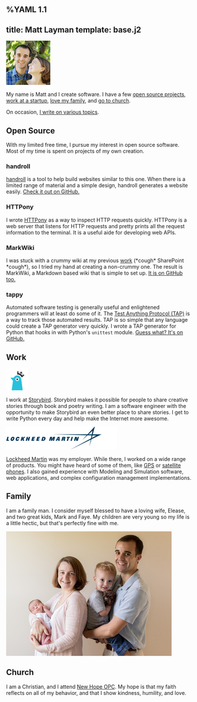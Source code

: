 %YAML 1.1
---
title: Matt Layman
template: base.j2
---
<img id='me' src='/photo.jpg' width='120' height='120'>

My name is Matt and I create software. I have a few [open source
projects](#projects), [work at a startup](#work), [love my
family](#family), and [go to church](#church).

On occasion, [I write on various topics](/archive.html).

<div class="icon-bar">
<a class="icon" href="https://twitter.com/mblayman"
   alt="Twitter"><i class="fa fa-twitter fa-2x"></i></a>
<a class="icon" href="https://plus.google.com/+MattLayman/posts"
   alt="Google+"><i class="fa fa-google-plus fa-2x"></i></a>
<a class="icon" href="https://github.com/mblayman"
   alt="GitHub"><i class="fa fa-github fa-2x"></i></a>
<a class="icon" href="https://www.linkedin.com/in/mattlayman"
   alt="LinkedIn"><i class="fa fa-linkedin fa-2x"></i></a>
<a class="icon" href="https://careers.stackoverflow.com/mattlayman"
   alt="Stack Overflow Careers"><i class="fa fa-stack-overflow fa-2x"></i></a>
</div>

<a name='projects'></a>
## Open Source

With my limited free time, I pursue my interest in open source software. Most
of my time is spent on projects of my own creation.

### handroll

[handroll](http://handroll.github.io) is a tool to help build websites
similar to this one. When there is a limited range of material and a simple
design, handroll generates a website easily. [Check it out on
GitHub.](https://github.com/mblayman/handroll)

### HTTPony

I wrote [HTTPony](https://github.com/mblayman/httpony)
as a way to inspect HTTP requests quickly.
HTTPony is a web server
that listens for HTTP requests
and pretty prints all the request information
to the terminal.
It is a useful aide
for developing web APIs.

### MarkWiki

I was stuck with a crummy wiki at my previous [work](#work)
(\*cough\* SharePoint \*cough\*), so I tried my hand at creating a non-crummy
one. The result is MarkWiki, a Markdown based wiki that is simple
to set up. [It is on GitHub too.](https://github.com/mblayman/markwiki)

### tappy

Automated software testing is generally useful and enlightened programmers will
at least do some of it. The [Test Anything Protocol
(TAP)](http://testanything.org/) is a way to track those automated results. TAP
is so simple that any language could create a TAP generator very quickly. I
wrote a TAP generator for Python that hooks in with Python's `unittest` module.
[Guess what? It's on GitHub.](https://github.com/mblayman/tappy)


<a name='work'></a>
## Work

<img class='book' src='storybird.png' width='60' height='60'>

I work at [Storybird](https://storybird.com). Storybird makes it possible for
people to share creative stories through book and poetry writing. I am a
software engineer with the opportunity to make Storybird an even better place
to share stories. I get to write Python every day and help make the Internet
more awesome.

<img class='book' src='lm.png' width='302' height='62'>

[Lockheed Martin](http://lockheedmartin.com/) was my employer. While there, I
worked on a wide range of products. You might have heard of some of them, like
[GPS](http://en.wikipedia.org/wiki/Global_Positioning_System#Control_segment)
or [satellite phones](http://www.iridium.com/about/iridiumnext.aspx). I also
gained experience with Modeling and Simulation software, web applications, and
complex configuration management implementations.

<a name='family'></a>
## Family

I am a family man. I consider myself blessed to have a loving wife, Elease, and
two great kids, Mark and Faye. My children are very young so my life is a
little hectic, but that's perfectly fine with me.

<img class='book' src='family.jpg' width='450' height='338'>

<a name='church'></a>
## Church

I am a Christian, and I attend [New Hope OPC](http://newhopeopc.org/). My hope
is that my faith reflects on all of my behavior, and that I show kindness,
humility, and love.
